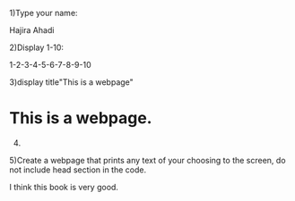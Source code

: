 1)Type your name:
<!DOCTYPE html>
<html>
<body>
<p>Hajira Ahadi</p>
</body>
</html>



2)Display 1-10:
<!DOCTYPE html>
<html>
<body>
<p>1-2-3-4-5-6-7-8-9-10</p>
</body>
</html>



3)display title"This is a webpage"
<!DOCTYPE html>
<html>
<body>
<h1>This is a webpage.</h1>
</body>
</html>



4)














5)Create a webpage that prints any text of your choosing to the screen, do not include head section in the code.
<!DOCTYPE html>
<html>
<body>
<p>I think this book is very good.</p>
</body>
</html>












